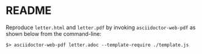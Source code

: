 # README

Reproduce `letter.html` and `letter.pdf` by invoking `asciidoctor-web-pdf` as shown below from the command-line:
```
$> asciidoctor-web-pdf letter.adoc --template-require ./template.js
```
